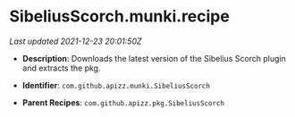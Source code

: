 # SibeliusScorch.munki.recipe

_Last updated 2021-12-23 20:01:50Z_

- **Description**: Downloads the latest version of the Sibelius Scorch plugin and extracts the pkg.

- **Identifier**: `com.github.apizz.munki.SibeliusScorch`

- **Parent Recipes**: `com.github.apizz.pkg.SibeliusScorch`
